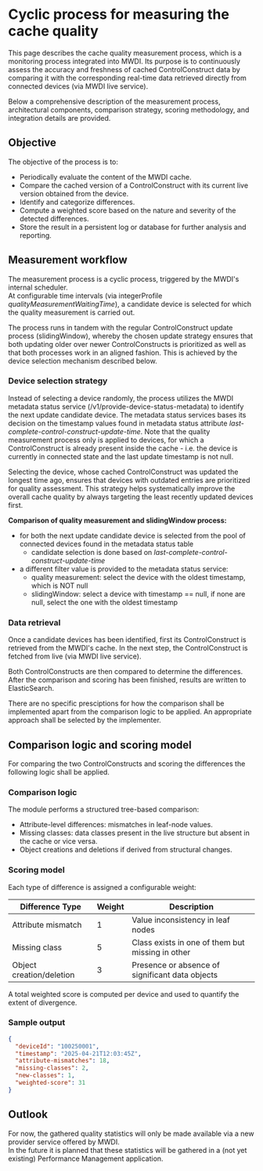 # Cyclic process for measuring the cache quality

This page describes the cache quality measurement process, which is a monitoring process integrated into MWDI. 
Its purpose is to continuously assess the accuracy and freshness of cached ControlConstruct data by comparing it with the corresponding real-time data retrieved directly from connected devices (via MWDI live service).

Below a comprehensive description of the measurement process, architectural components, comparison strategy, scoring methodology, and integration details are provided.

## Objective

The objective of the process is to:
- Periodically evaluate the content of the MWDI cache.
- Compare the cached version of a ControlConstruct with its current live version obtained from the device.
- Identify and categorize differences.
- Compute a weighted score based on the nature and severity of the detected differences.
- Store the result in a persistent log or database for further analysis and reporting.

## Measurement workflow

The measurement process is a cyclic process, triggered by the MWDI's internal scheduler.  
At configurable time intervals (via integerProfile *qualityMeasurementWaitingTime*), a candidate device is selected for which the quality measurement is carried out.

The process runs in tandem with the regular ControlConstruct update process (slidingWindow), whereby the chosen update strategy ensures that both updating older over newer ControlConstructs is prioritized as well as that both processes work in an aligned fashion. This is achieved by the device selection mechanism described below. 

### Device selection strategy

Instead of selecting a device randomly, the process utilizes the MWDI metadata status service (/v1/provide-device-status-metadata) to identify the next update candidate device. The metadata status services bases its decision on the timestamp values found in metadata status attribute *last-complete-control-construct-update-time*. Note that the quality measurement process only is applied to devices, for which a ControlConstruct is already present inside the cache - i.e. the device is currently in connected state and the last update timestamp is not null.  

Selecting the device, whose cached ControlConstruct was updated the longest time ago, ensures that devices with outdated entries are prioritized for quality assessment. This strategy helps systematically improve the overall cache quality by always targeting the least recently updated devices first.

**Comparison of quality measurement and slidingWindow process:**  
- for both the next update candidate device is selected from the pool of connected devices found in the metadata status table
  - candidate selection is done based on *last-complete-control-construct-update-time*
- a different filter value is provided to the metadata status service:
  - quality measurement: select the device with the oldest timestamp, which is NOT null
  - slidingWindow: select a device with timestamp == null, if none are null, select the one with the oldest timestamp

### Data retrieval
Once a candidate devices has been identified, first its ControlConstruct is retrieved from the MWDI's cache. In the next step, the ControlConstruct is fetched from live (via MWDI live service).

Both ControlConstructs are then compared to determine the differences. After the comparison and scoring has been finished, results are written to ElasticSearch.  

There are no specific presciptions for how the comparison shall be implemented apart from the comparison logic to be applied. An appropriate approach shall be selected by the implementer.  

## Comparison logic and scoring model

For comparing the two ControlConstructs and scoring the differences the following logic shall be applied.  

### Comparison logic
The module performs a structured tree-based comparison:
- Attribute-level differences: mismatches in leaf-node values.
- Missing classes: data classes present in the live structure but absent in the cache or vice versa.
- Object creations and deletions if derived from structural changes.

### Scoring model
Each type of difference is assigned a configurable weight:

| Difference Type         | Weight | Description                                      |
|-------------------------|--------|--------------------------------------------------|
| Attribute mismatch      | 1      | Value inconsistency in leaf nodes                |
| Missing class           | 5      | Class exists in one of them  but missing in other|     
| Object creation/deletion| 3      | Presence or absence of significant data objects  |

A total weighted score is computed per device and used to quantify the extent of divergence.  

### Sample output
```json
{
  "deviceId": "100250001",
  "timestamp": "2025-04-21T12:03:45Z",
  "attribute-mismatches": 18,
  "missing-classes": 2,
  "new-classes": 1,
  "weighted-score": 31
}
```

## Outlook
For now, the gathered quality statistics will only be made available via a new provider service offered by MWDI.  
In the future it is planned that these statistics will be gathered in a (not yet existing) Performance Management application.  